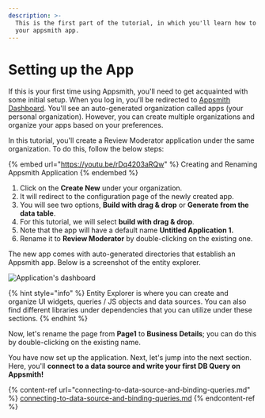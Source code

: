 ```yaml
---
description: >-
  This is the first part of the tutorial, in which you'll learn how to set up
  your appsmith app.
---
```


# Setting up the App

If this is your first time using Appsmith, you'll need to get acquainted with some initial setup. When you log in, you'll be redirected to [Appsmith Dashboard](https://app.appsmith.com/applications). You'll see an auto-generated organization called apps (your personal organization). However, you can create multiple organizations and organize your apps based on your preferences.

In this tutorial, you'll create a Review Moderator application under the same organization. To do this, follow the below steps:

{% embed url="https://youtu.be/rDq4203aRQw" %}
Creating and Renaming Appsmith Application
{% endembed %}

1. Click on the **Create New** under your organization.
2. It will redirect to the configuration page of the newly created app.
3. You will see two options, **Build with drag & drop** or **Generate from the data table**.
4. For this tutorial, we will select **build with drag & drop**.
5. Note that the app will have a default name **Untitled Application 1.**
6. Rename it to **Review Moderator** by double-clicking on the existing one.

The new app comes with auto-generated directories that establish an Appsmith app. Below is a screenshot of the entity explorer.

![Application's dashboard](../../../.gitbook/assets/screenshot\_2022-05-04\_at\_7.19.09\_pm.png)

{% hint style="info" %}
Entity Explorer is where you can create and organize UI widgets, queries / JS objects and data sources. You can also find different libraries under dependencies that you can utilize under these sections.
{% endhint %}

Now, let's rename the page from **Page1** to **Business Details**; you can do this by double-clicking on the existing name.

You have now set up the application. Next, let's jump into the next section. Here, you'll **connect to a data source and write your first DB Query on Appsmith!**

{% content-ref url="connecting-to-data-source-and-binding-queries.md" %}
[connecting-to-data-source-and-binding-queries.md](connecting-to-data-source-and-binding-queries.md)
{% endcontent-ref %}
